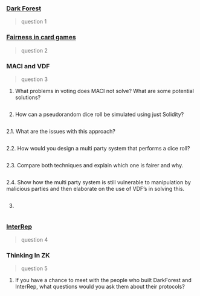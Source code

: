 ### [Dark Forest](https://github.com/alienflip/zku/tree/main/week_3/darkForest)

> question 1

### [Fairness in card games](https://github.com/alienflip/zku/tree/main/week_3/fairness)

> question 2

### MACI and VDF

> question 3

1. What problems in voting does MACI not solve? What are some potential solutions?
```
```

2. How can a pseudorandom dice roll be simulated using just Solidity?
```
```

2.1. What are the issues with this approach?
```
```

2.2. How would you design a multi party system that performs a dice roll?
```
```

2.3. Compare both techniques and explain which one is fairer and why.
```
```

2.4. Show how the multi party system is still vulnerable to manipulation by malicious parties and then elaborate on the use of VDF’s in solving this.
```
```

3.
```
```

### [InterRep](https://github.com/alienflip/zku/tree/main/week_3/interRep)

> question 4

### Thinking In ZK

> question 5

1. If you have a chance to meet with the people who built DarkForest and InterRep, what questions would you ask them about their protocols?
```
```

